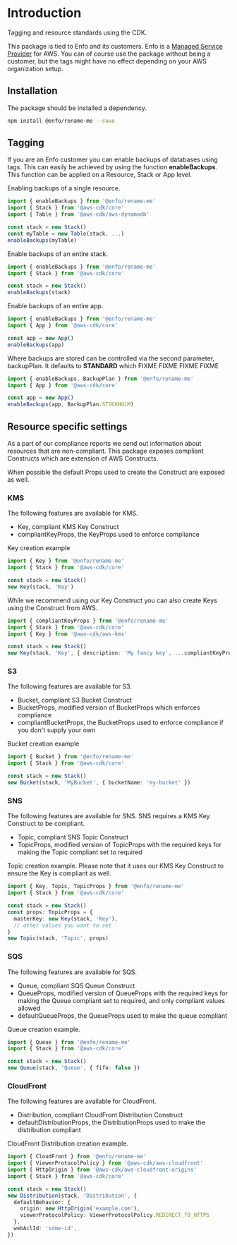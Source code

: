 # Introduction

Tagging and resource standards using the CDK.

This package is tied to Enfo and its customers. Enfo is a [Managed Service Provider](https://aws.amazon.com/partners/programs/msp/) for AWS. You can of course use the package without being a customer, but the tags might have no effect depending on your AWS organization setup.

## Installation

The package should be installed a dependency.

```bash
npm install @enfo/rename-me --save
```

## Tagging

If you are an Enfo customer you can enable backups of databases using tags. This can easily be achieved by using the function **enableBackups**. This function can be applied on a Resource, Stack or App level.

Enabling backups of a single resource.

```typescript
import { enableBackups } from '@enfo/rename-me'
import { Stack } from '@aws-cdk/core'
import { Table } from '@aws-cdk/aws-dynamodb'

const stack = new Stack()
const myTable = new Table(stack, ...)
enableBackups(myTable)
```

Enable backups of an entire stack.

```typescript
import { enableBackups } from '@enfo/rename-me'
import { Stack } from '@aws-cdk/core'

const stack = new Stack()
enableBackups(stack)
```

Enable backups of an entire app.

```typescript
import { enableBackups } from '@enfo/rename-me'
import { App } from '@aws-cdk/core'

const app = new App()
enableBackups(app)
```

Where backups are stored can be controlled via the second parameter, backupPlan. It defaults to **STANDARD** which FIXME
FIXME
FIXME
FIXME

```typescript
import { enableBackups, BackupPlan } from '@enfo/rename-me'
import { App } from '@aws-cdk/core'

const app = new App()
enableBackups(app, BackupPlan.STOCKHOLM)
```

## Resource specific settings

As a part of our compliance reports we send out information about resources that are non-compliant. This package exposes compliant Constructs which are extension of AWS Constructs.

When possible the default Props used to create the Construct are exposed as well.

### KMS

The following features are available for KMS.

* Key, compliant KMS Key Construct
* compliantKeyProps, the KeyProps used to enforce compliance

Key creation example

```typescript
import { Key } from '@enfo/rename-me'
import { Stack } from '@aws-cdk/core'

const stack = new Stack()
new Key(stack, 'Key')
```

While we recommend using our Key Construct you can also create Keys using the Construct from AWS.

```typescript
import { compliantKeyProps } from '@enfo/rename-me'
import { Stack } from '@aws-cdk/core'
import { Key } from '@aws-cdk/aws-kms'

const stack = new Stack()
new Key(stack, 'Key', { description: 'My fancy key', ...compliantKeyProps })
```

### S3

The following features are available for S3.

* Bucket, compliant S3 Bucket Construct
* BucketProps, modified version of BucketProps which enforces compliance
* compliantBucketProps, the BucketProps used to enforce compliance if you don't supply your own


Bucket creation example

```typescript
import { Bucket } from '@enfo/rename-me'
import { Stack } from '@aws-cdk/core'

const stack = new Stack()
new Bucket(stack, 'MyBucket', { bucketName: 'my-bucket' })
```

### SNS

The following features are available for SNS. SNS requires a KMS Key Construct to be compliant.

* Topic, compliant SNS Topic Construct
* TopicProps, modified version of TopicProps with the required keys for making the Topic compliant set to required

Topic creation example. Please note that it uses our KMS Key Construct to ensure the Key is compliant as well.

```typescript
import { Key, Topic, TopicProps } from '@enfo/rename-me'
import { Stack } from '@aws-cdk/core'

const stack = new Stack()
const props: TopicProps = {
  masterKey: new Key(stack, 'Key'),
  // other values you want to set
}
new Topic(stack, 'Topic', props)
```

### SQS

The following features are available for SQS.

* Queue, compliant SQS Queue Construct
* QueueProps, modified version of QueueProps with the required keys for making the Queue compliant set to required, and only compliant values allowed
* defaultQueueProps, the QueueProps used to make the queue compliant

Queue creation example.

```typescript
import { Queue } from '@enfo/rename-me'
import { Stack } from '@aws-cdk/core'

const stack = new Stack()
new Queue(stack, 'Queue', { fifo: false })
```

### CloudFront

The following features are available for CloudFront.

* Distribution, compliant CloudFront Distribution Construct
* defaultDistributionProps, the DistributionProps used to make the distribution compliant

CloudFront Distribution creation example.

```typescript
import { CloudFront } from '@enfo/rename-me'
import { ViewerProtocolPolicy } from '@aws-cdk/aws-cloudfront'
import { HttpOrigin } from '@aws-cdk/aws-cloudfront-origins'
import { Stack } from '@aws-cdk/core'

const stack = new Stack()
new Distribution(stack, 'Distribution', {
  defaultBehavior: {
    origin: new HttpOrigin('example.com'),
    viewerProtocolPolicy: ViewerProtocolPolicy.REDIRECT_TO_HTTPS
  },
  webAclId: 'some-id',
})
```
